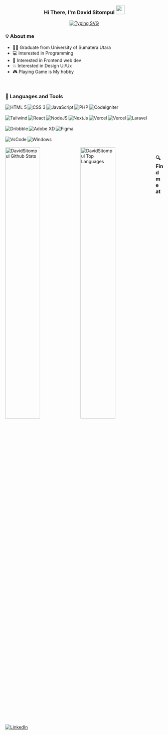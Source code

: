<h3 align="center">
  Hi There, I'm David Sitompul
  <img src="https://media.giphy.com/media/hvRJCLFzcasrR4ia7z/giphy.gif" width="28">
</h3>

<p align="center">
   <a href="https://git.io/typing-svg"><img src="https://readme-typing-svg.demolab.com?font=Montserrat&pause=1000&color=0c9df7&center=true&vCenter=true&width=450&lines=Frontend+Web+Developer;" alt="Typing SVG" /></a>
</p>

### 💡 About me

- 👨‍🎓 Graduate from University of Sumatera Utara
- 💻 Interested in Programming
- 🧠 Interested in Frontend web dev
- 💥 Interested in Design Ui/Ux
- 🎮 Playing Game is My hobby

<br/>

### 🧰 Languages and Tools

<div align="left">
<img align="left" alt="HTML 5" src="https://img.shields.io/badge/html5-%23E34F26.svg?style=for-the-badge&logo=html5&logoColor=white" />
<img align="left" alt="CSS 3" src="https://img.shields.io/badge/css3-%231572B6.svg?style=for-the-badge&logo=css3&logoColor=white" />
<img align="left" alt="JavaScript" src="https://img.shields.io/badge/javascript-%23323330.svg?style=for-the-badge&logo=javascript&logoColor=%23F7DF1E" />
<img align="left" alt="PHP" src="https://img.shields.io/badge/PHP-777BB4?&style=for-the-badge&logo=PHP&logoColor=010101" />
<img align="left" alt="CodeIgniter" src="https://img.shields.io/badge/CodeIgniter-EF4223?&style=for-the-badge&logo=CodeIgniter&logoColor=010101" />

</div>
<br/>
<br/>

<div align="left">
<img align="left" alt="Tailwind" src="https://img.shields.io/badge/tailwindcss-%2338B2AC.svg?style=for-the-badge&logo=tailwind-css&logoColor=white" />
<img align="left" alt="React" src="https://img.shields.io/badge/react-%2320232a.svg?style=for-the-badge&logo=react&logoColor=%2361DAFB" />
<img align="left" alt="NodeJS" src="https://img.shields.io/badge/node.js-6DA55F?style=for-the-badge&logo=node.js&logoColor=white" />
<img align="left" alt="NextJs" src="https://img.shields.io/badge/Next-black?style=for-the-badge&logo=next.js&logoColor=white" />
<img align="left" alt="Vercel" src="https://img.shields.io/badge/Vercel-000000?&style=for-the-badge&logo=Vercel&logoColor=white" />
<img align="left" alt="Vercel" src="https://img.shields.io/badge/Firebase-DD2C00?&style=for-the-badge&logo=Firebase&logoColor=white" />
<img align="left" alt="Laravel" src="https://img.shields.io/badge/Laravel-010101?&style=for-the-badge&logo=Laravel&logoColor=#FF2D20" />

</div>
<br/>
<br/>

  <!-- design -->
<div align="left">
<img align="left" alt="Dribbble" src="https://img.shields.io/badge/Dribbble-EA4C89?style=for-the-badge&logo=dribbble&logoColor=white" />
<img align="left" alt="Adobe XD" src="https://img.shields.io/badge/Adobe%20XD-470137?style=for-the-badge&logo=Adobe%20XD&logoColor=#FF61F6" />
<img align="left" alt="Figma" src="https://img.shields.io/badge/figma-%23F24E1E.svg?style=for-the-badge&logo=figma&logoColor=white" />
</div>
<br/>
<br/>

  <!-- IDE -->
<div align="left">
<img align="left" alt="VsCode" src="https://img.shields.io/badge/Visual%20Studio%20Code-0078d7.svg?style=for-the-badge&logo=visual-studio-code&logoColor=white" />
<img align="left" alt="Windows" src="https://img.shields.io/badge/Windows-0078D6?style=for-the-badge&logo=windows&logoColor=white" />
</div>
<br/>
<br/>
  <!--Github -->
<img align="left" width="47%" alt="DavidSitompul Github Stats" src="https://github-readme-stats.vercel.app/api?username=DavidSitompul&theme=prussian" />
<img align="left" width="47%" alt="DavidSitompul Top Languages" src="https://github-readme-stats.vercel.app/api/top-langs/?username=DavidSitompul&layout=compact&theme=prussian" />

### 🔍 Find me at

<p>
  <a href="https://www.linkedin.com/in/david-sitompul-94a71333b" target="blank">
    <img alt="LinkedIn" src="https://img.shields.io/badge/LinkedIn-0078D6?&style=for-the-badge&logo=LinkedIn&logoColor=white" />
  </a>
</p>
